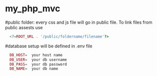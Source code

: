 # my_php_mvc

#public folder: every css and js file will go in public file. To link files from public assests use 
```php
  <?=ROOT_URL . '/public/foldername/filename'?>
```
#database setup will be defined in .env file
```php
  DB_HOST=  your host name
  DB_USER=  your db username
  DB_PASS=  your db password
  DB_NAME=  your db name
```
